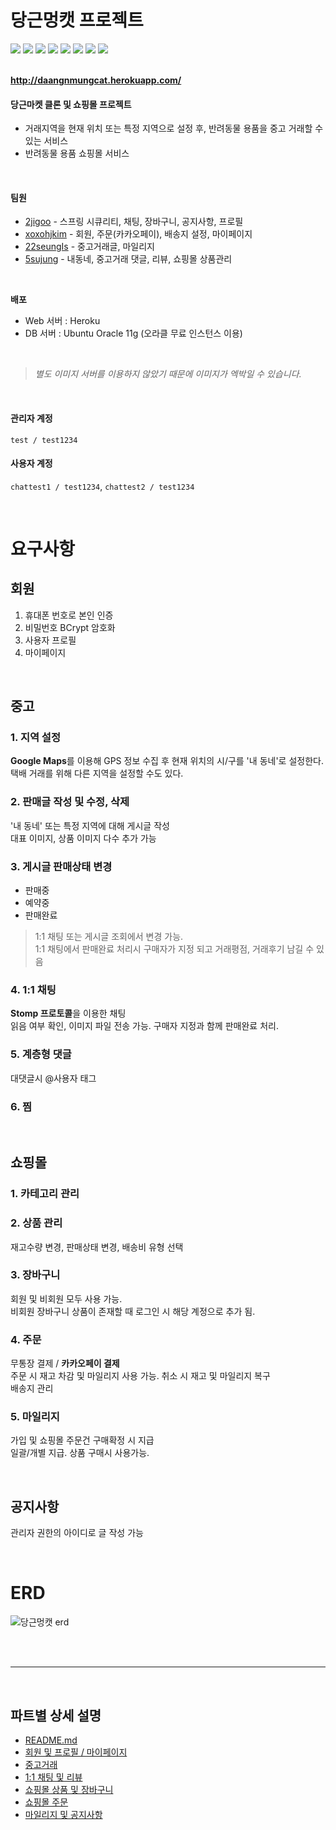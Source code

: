 # 당근멍캣 프로젝트
<div>
<img src="https://img.shields.io/badge/java-007396?style=for-the-badge&logo=java&logoColor=white">
<img src="http://img.shields.io/badge/Spring_&_Spring_Secuirty-6DB33F?style=for-the-badge&logo=Spring&logoColor=white">
<img src="http://img.shields.io/badge/Oracle_DBMS-F80000?style=for-the-badge&logo=Oracle&logoColor=white">
<img src="https://img.shields.io/badge/MyBatis-060606?style=for-the-badge">
<img src="https://img.shields.io/badge/HTML5-E34F26?style=for-the-badge&logo=HTML5&logoColor=white">
<img src="https://img.shields.io/badge/css3-1572B6?style=for-the-badge&logo=css3&logoColor=white">
<img src="https://img.shields.io/badge/javascript-F7DF1E?style=for-the-badge&logo=javascript&logoColor=black">
<img src="https://img.shields.io/badge/jQuery-0769AD?style=for-the-badge&logo=jQuery&logoColor=white">
</div>
<br>

**http://daangnmungcat.herokuapp.com/**


#### 당근마켓 클론 및 쇼핑몰 프로젝트

- 거래지역을 현재 위치 또는 특정 지역으로 설정 후, 반려동물 용품을 중고 거래할 수 있는 서비스
- 반려동물 용품 쇼핑몰 서비스

<br>

#### 팀원
- [2jigoo](https://github.com/2jigoo) - 스프링 시큐리티, 채팅, 장바구니, 공지사항, 프로필
- [xoxohjkim](https://github.com/xoxohjkim) - 회원, 주문(카카오페이), 배송지 설정, 마이페이지
- [22seungIs](https://github.com/22seungIs) - 중고거래글, 마일리지
- [5sujung](https://github.com/5sujung) - 내동네, 중고거래 댓글, 리뷰, 쇼핑몰 상품관리

<br>

**배포**
- Web 서버 : Heroku
- DB 서버 : Ubuntu Oracle 11g (오라클 무료 인스턴스 이용)

<br>

>*별도 이미지 서버를 이용하지 않았기 때문에 이미지가 엑박일 수 있습니다.*

<br>

#### 관리자 계정

`test / test1234`

#### 사용자 계정

`chattest1 / test1234`, `chattest2 / test1234`

</br>

# 요구사항

## 회원
1. 휴대폰 번호로 본인 인증
2. 비밀번호 BCrypt 암호화
3. 사용자 프로필
4. 마이페이지

<br>

## 중고

### 1. 지역 설정

**Google Maps**를 이용해 GPS 정보 수집 후 현재 위치의 시/구를 '내 동네'로 설정한다.  
택배 거래를 위해 다른 지역을 설정할 수도 있다.
　

### 2. 판매글 작성 및 수정, 삭제
'내 동네' 또는 특정 지역에 대해 게시글 작성  
대표 이미지, 상품 이미지 다수 추가 가능

### 3. 게시글 판매상태 변경
- 판매중
- 예약중
- 판매완료
>1:1 채팅 또는 게시글 조회에서 변경 가능.  
1:1 채팅에서 판매완료 처리시 구매자가 지정 되고 거래평점, 거래후기 남길 수 있음


### 4. 1:1 채팅

**Stomp 프로토콜**을 이용한 채팅  
읽음 여부 확인, 이미지 파일 전송 가능. 구매자 지정과 함께 판매완료 처리.


### 5. 계층형 댓글

대댓글시 @사용자 태그

### 6. 찜

<br>

## 쇼핑몰

### 1. 카테고리 관리

### 2. 상품 관리

재고수량 변경, 판매상태 변경, 배송비 유형 선택

### 3. 장바구니

회원 및 비회원 모두 사용 가능.  
비회원 장바구니 상품이 존재할 때 로그인 시 해당 계정으로 추가 됨.

### 4. 주문
무통장 결제 / **카카오페이 결제**  
주문 시 재고 차감 및 마일리지 사용 가능. 취소 시 재고 및 마일리지 복구  
배송지 관리

### 5. 마일리지
가입 및 쇼핑몰 주문건 구매확정 시 지급  
일괄/개별 지급. 상품 구매시 사용가능.

<br>

## 공지사항
관리자 권한의 아이디로 글 작성 가능

<br>

# ERD
![당근멍캣 erd](https://user-images.githubusercontent.com/75772990/114294263-55ead980-9ad8-11eb-9b54-949b4b1f04de.jpg)

<br>
<br>

-------------------

<br>

## 파트별 상세 설명
- [README.md](https://github.com/2jigoo/daangnmungcat#readme)
- [회원 및 프로필 / 마이페이지](https://github.com/2jigoo/daangnmungcat/blob/master/documents/member_view.md)
- [중고거래](https://github.com/2jigoo/daangnmungcat/blob/master/documents/joongo_view.md)
- [1:1 채팅 및 리뷰](https://github.com/2jigoo/daangnmungcat/blob/master/documents/chat_review_view.md)
- [쇼핑몰 상품 및 장바구니](https://github.com/2jigoo/daangnmungcat/blob/master/documents/mall_pdt_cart_view.md)
- [쇼핑몰 주문](https://github.com/2jigoo/daangnmungcat/blob/master/documents/order_view.md)
- [마일리지 및 공지사항](https://github.com/2jigoo/daangnmungcat/blob/master/documents/mileage_notice_view.md)


